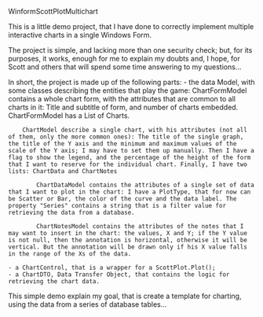 WinformScottPlotMultichart

This is a little demo project, that I have done to correctly implement multiple interactive charts in a single Windows Form. 

The project is simple, and lacking more than one security check; but, for its purposes, it works, enough for me to explain my doubts and, I hope, for Scott and others that will spend some time answering to my questions...

In short, the project is made up of the following parts:
	- the data Model, with some classes describing the entities that play the game:
		ChartFormModel contains a whole chart form, with the attributes that are common to all charts in it: Title and subtitle of form, and number of charts embedded. ChartFormModel has a List of Charts.
	
		ChartModel describe a single chart, with his attributes (not all of them, only the more common ones): The title of the single graph, the title of the Y axis and the minimum and maximum values of the scale of the Y axis; I may have to set them up manually. Then I have a flag to show the legend, and the percentage of the height of the form that I want to reserve for the individual chart. Finally, I have two lists: ChartData and ChartNotes
		
			ChartDataModel contains the attributes of a single set of data that I want to plot in the chart: I have a PlotType, that for now can be Scatter or Bar, the color of the curve and the data label. The property "Series" contains a string that is a filter value for retrieving the data from a database.
			
			ChartNotesModel contains the attributes of the notes that I may want to insert in the chart: the values, X and Y; if the Y value is not null, then the annotation is horizontal, otherwise it will be vertical. But the annotation will be drawn only if his X value falls in the range of the Xs of the data.
	
	- a ChartControl, that is a wrapper for a ScottPlot.Plot();
	- a ChartDTO, Data Transfer Object, that contains the logic for retrieving the chart data.
	
This simple demo explain my goal, that is create a template for charting, using the data from a series of database tables... 